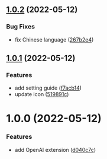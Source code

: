 ## [1.0.2](https://github.com/purocean/yank-note-extension/compare/extension-openai-1.0.1...extension-openai-1.0.2) (2022-05-12)


### Bug Fixes

* fix Chinese language ([267b2e4](https://github.com/purocean/yank-note-extension/commit/267b2e4d30e6dc73a424fd52368456406f95a34a))



## [1.0.1](https://github.com/purocean/yank-note-extension/compare/extension-openai-1.0.0...extension-openai-1.0.1) (2022-05-12)


### Features

* add setting guide ([f7acb14](https://github.com/purocean/yank-note-extension/commit/f7acb1452176fbce12cd3f1bdb4b5f7c9c895abe))
* update icon ([519891c](https://github.com/purocean/yank-note-extension/commit/519891c4d7192027332b5e43f68c8382cff43339))



# 1.0.0 (2022-05-12)


### Features

* add OpenAI extension ([d040c7c](https://github.com/purocean/yank-note-extension/commit/d040c7c9e8df20fac273e049c2bdc2e6872591b1))




